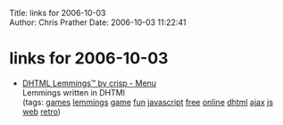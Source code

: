 Title: links for 2006-10-03  
Author: Chris Prather
Date: 2006-10-03 11:22:41

# links for 2006-10-03
<ul class="delicious">
	<li>
		<div class="delicious-link"><a href="http://www.elizium.nu/scripts/lemmings/index.html">DHTML Lemmings™ by crisp - Menu</a></div>
		<div class="delicious-extended">Lemmings written in DHTMl</div>
		<div class="delicious-tags">(tags: <a href="http://del.icio.us/perigrin/games">games</a> <a href="http://del.icio.us/perigrin/lemmings">lemmings</a> <a href="http://del.icio.us/perigrin/game">game</a> <a href="http://del.icio.us/perigrin/fun">fun</a> <a href="http://del.icio.us/perigrin/javascript">javascript</a> <a href="http://del.icio.us/perigrin/free">free</a> <a href="http://del.icio.us/perigrin/online">online</a> <a href="http://del.icio.us/perigrin/dhtml">dhtml</a> <a href="http://del.icio.us/perigrin/ajax">ajax</a> <a href="http://del.icio.us/perigrin/js">js</a> <a href="http://del.icio.us/perigrin/web">web</a> <a href="http://del.icio.us/perigrin/retro">retro</a>)</div>
	</li>
</ul>

